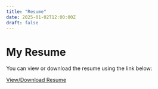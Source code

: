 ```yaml
---
title: "Resume"
date: 2025-01-02T12:00:00Z
draft: false
---
```

# My Resume

You can view or download the resume using the link below:

[View/Download Resume](/resume.pdf)